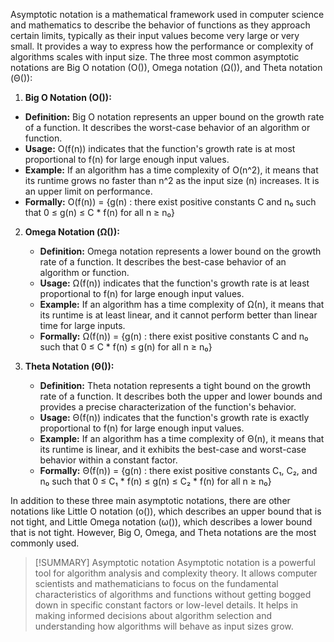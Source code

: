 Asymptotic notation is a mathematical framework used in computer science and mathematics to describe the behavior of functions as they approach certain limits, typically as their input values become very large or very small. It provides a way to express how the performance or complexity of algorithms scales with input size. The three most common asymptotic notations are Big O notation (O()), Omega notation (Ω()), and Theta notation (Θ()):

1. **Big O Notation (O()):**

- **Definition:** Big O notation represents an upper bound on the growth rate of a function. It describes the worst-case behavior of an algorithm or function.
- **Usage:** O(f(n)) indicates that the function's growth rate is at most proportional to f(n) for large enough input values.
- **Example:** If an algorithm has a time complexity of O(n^2), it means that its runtime grows no faster than n^2 as the input size (n) increases. It is an upper limit on performance.
- **Formally:** O(f(n)) = {g(n) : there exist positive constants C and n₀ such that 0 ≤ g(n) ≤ C * f(n) for all n ≥ n₀}

2. **Omega Notation (Ω()):**
    
    - **Definition:** Omega notation represents a lower bound on the growth rate of a function. It describes the best-case behavior of an algorithm or function.
    - **Usage:** Ω(f(n)) indicates that the function's growth rate is at least proportional to f(n) for large enough input values.
    - **Example:** If an algorithm has a time complexity of Ω(n), it means that its runtime is at least linear, and it cannot perform better than linear time for large inputs.
    - **Formally:** Ω(f(n)) = {g(n) : there exist positive constants C and n₀ such that 0 ≤ C * f(n) ≤ g(n) for all n ≥ n₀}
2. **Theta Notation (Θ()):**
    
    - **Definition:** Theta notation represents a tight bound on the growth rate of a function. It describes both the upper and lower bounds and provides a precise characterization of the function's behavior.
    - **Usage:** Θ(f(n)) indicates that the function's growth rate is exactly proportional to f(n) for large enough input values.
    - **Example:** If an algorithm has a time complexity of Θ(n), it means that its runtime is linear, and it exhibits the best-case and worst-case behavior within a constant factor.
    - **Formally:** Θ(f(n)) = {g(n) : there exist positive constants C₁, C₂, and n₀ such that 0 ≤ C₁ * f(n) ≤ g(n) ≤ C₂ * f(n) for all n ≥ n₀}

In addition to these three main asymptotic notations, there are other notations like Little O notation (o()), which describes an upper bound that is not tight, and Little Omega notation (ω()), which describes a lower bound that is not tight. However, Big O, Omega, and Theta notations are the most commonly used.

> [!SUMMARY] Asymptotic notation 
> Asymptotic notation is a powerful tool for algorithm analysis and complexity theory. It allows computer scientists and mathematicians to focus on the fundamental characteristics of algorithms and functions without getting bogged down in specific constant factors or low-level details. It helps in making informed decisions about algorithm selection and understanding how algorithms will behave as input sizes grow.